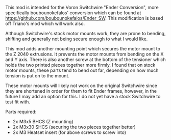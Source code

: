 This mod is intended for the Voron Switchwire "Ender Conversion", more specifically boubounokefalos' conversion which can be found at https://github.com/boubounokefalos/Ender_SW. This modification is based off Triano's mod which will work also.

Although Switchwire's stock motor mounts work, they are prone to bending, shifting and generally not being secure enough to what I would like.

This mod adds another mounting point which secures the motor mount to the Z 2040 extrusions. It prevents the motor mounts from bending on the X and Y axis.
There is also another screw at the bottom of the tensioner which holds the two printed pieces together more firmly. I found that on stock motor mounts, these parts tend to bend out far, depending on how much tension is put on to the mount.

These motor mounts will likely not work on the original Switchwire since they are shortened in order for them to fit Ender frames, however, in the future I may add an option for this. I do not yet have a stock Switchwire to test fit with.
 
 Parts required:
 - 2x M3x5 BHCS (Z mounting)
 - 2x M3x30 SHCS (securing the two pieces together better)
 - 2x M3 Heatset insert (for above screws to screw into)